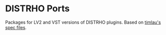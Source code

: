 # DISTRHO Ports

Packages for LV2 and VST versions of DISTRHO plugins. Based on [timlau's spec files](https://github.com/timlau/spec_files/tree/master/DISTRHO-Ports).